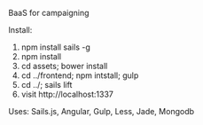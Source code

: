 BaaS for campaigning


Install:

1. npm install sails -g
2. npm install
3. cd assets; bower install
4. cd ../frontend; npm intstall; gulp
5. cd ../; sails lift
6. visit http://localhost:1337


Uses:
Sails.js, Angular, Gulp, Less, Jade, Mongodb